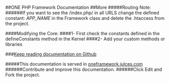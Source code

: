 ##ONE PHP Framework Documentation
##More
#####Routing Note:
######If you want to see the  /index.php/ in all URLS change the defined constant: <i> APP_NAME</i> in the Framework class and delete the .htaccess from the project.

####Modifying the Core:
####1- First check the constants defined in  the defineConstants method in the Kernel
####2- Add your custom methods or libraries 

###[Keep reading documentation on Github](https://github.com/juliomatcom/one-php-framework/blob/master/docs/contents.md "See the official documentation of the One Framework")

#####This documentation is served in [oneframework.julces.com ](http://oneframework.julces.com/docs/ "More documentation of the One Framework")
######Contribute and improve this documentation.
######Click Edit and Fork the project.

